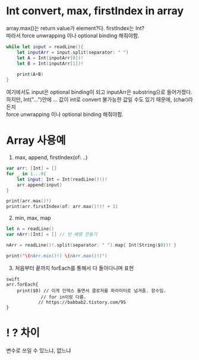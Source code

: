 # Int convert, max, firstIndex in array
array.max()는 return value가 element?다. firstIndex는 Int?  
따라서 force unwrapping 이나 optional binding 해줘야함.  

```swift
while let input = readLine(){
    let inputArr = input.split(separator: " ")
    let A = Int(inputArr[0])!
    let B = Int(inputArr[1])!
    
    print(A+B)
}
``` 

여기에서도 input은 optional binding이 되고 inputArr은 substring으로 들어가졌다.  
하지만, Int("...")안에 ... 값이 int로 convert 불가능한 값일 수도 있기 때문에, (char)라든지  
force unwrapping 이나 optional binding 해줘야함.  

# Array 사용예
1. max, append, firstIndex(of: ..)  
```swift
var arr: [Int] = []
for _ in 1...9{
    let input: Int = Int(readLine()!)!
    arr.append(input)
}

print(arr.max()!)
print(arr.firstIndex(of: arr.max()!)! + 1)
```
2. min, max, map  
```swift
let n = readLine()
var nArr:[Int] = [] // 빈 배열 만들기

nArr = readLine()!.split(separator: " ").map{ Int(String($0))! }

print("\(nArr.min()!) \(nArr.max()!)")

```

3. 처음부터 끝까지 forEach를 통해서 다 돌아다니며 표현  
```
swift
arr.forEach{
    print($0) // 이게 인덱스 돌면서 클로저를 파라미터로 넘겨줌. 함수임.
             // for in이랑 다름.
            // https://babbab2.tistory.com/95
}

```

# ! ? 차이
변수로 쓰일 수 있느냐, 없느냐  
